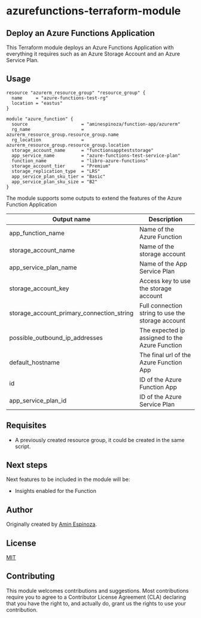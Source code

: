 # azurefunctions-terraform-module

## Deploy an Azure Functions Application

This Terraform module deploys an Azure Functions Application with everything it requires such as an Azure Storage Account and an Azure Service Plan.

## Usage

```hcl
resource "azurerm_resource_group" "resource_group" {
  name     = "azure-functions-test-rg"
  location = "eastus"
}

module "azure_function" {
  source                    = "aminespinoza/function-app/azurerm"
  rg_name                   = azurerm_resource_group.resource_group.name
  rg_location               = azurerm_resource_group.resource_group.location
  storage_account_name      = "functionsappteststorage"
  app_service_name          = "azure-functions-test-service-plan"
  function_name             = "libro-azure-functions"
  storage_account_tier      = "Premium"
  storage_replication_type  = "LRS"
  app_service_plan_sku_tier = "Basic"
  app_service_plan_sku_size = "B2"
}
```

The module supports some outputs to extend the features of the Azure Function Application

|Output name|Description|
|-----------|-----------|
|app_function_name|Name of the Azure Function|
|storage_account_name|Name of the storage account|
|app_service_plan_name|Name of the App Service Plan|
|storage_account_key|Access key to use the storage account|
|storage_account_primary_connection_string|Full connection string to use the storage account|
|possible_outbound_ip_addresses|The expected ip assigned to the Azure Function|
|default_hostname|The final url of the Azure Function App|
|id|ID of the Azure Function App|
|app_service_plan_id|ID of the Azure Service Plan|

## Requisites

- A previously created resource group, it could be created in the same script.

## Next steps

Next features to be included in the module will be:

- Insights enabled for the Function

## Author

Originally created by [Amin Espinoza](http://github.com/aminepsinoza).

## License

[MIT](LICENSE)

## Contributing

This module welcomes contributions and suggestions.  Most contributions require you to agree to a
Contributor License Agreement (CLA) declaring that you have the right to, and actually do, grant us
the rights to use your contribution.



